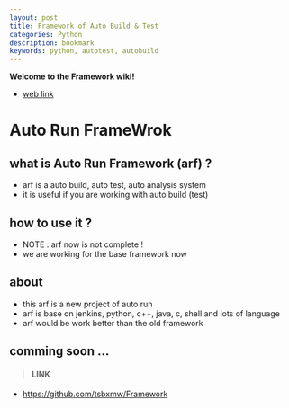 ```yaml
---
layout: post
title: Framework of Auto Build & Test
categories: Python
description: bookmark
keywords: python, autotest, autobuild
---
```



**Welcome to the Framework wiki!**

* [web link](http://mengweibbs.cn/Framework)

# Auto Run FrameWrok

## what is Auto Run Framework (arf) ?

* arf is a auto build, auto test, auto analysis system
* it is useful if you are working with auto build (test)

## how to use it ?

* NOTE : arf now is not complete !
* we are working for the base framework now

## about

* this arf is a new project of auto run
* arf is base on jenkins, python, c++, java, c, shell and lots of language
* arf would be work better than the old framework 

## comming soon ...

> #### LINK

* https://github.com/tsbxmw/Framework
